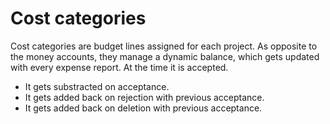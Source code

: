 # Cost categories

Cost categories are budget lines assigned for each project. As opposite to the money accounts, they manage a dynamic balance, which gets updated with every expense report. At the time it is accepted.

- It gets substracted on acceptance.
- It gets added back on rejection with previous acceptance.
- It gets added back on deletion with previous acceptance.
